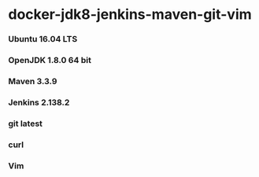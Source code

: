 # docker-jdk8-jenkins-maven-git-vim

### Ubuntu 16.04 LTS
### OpenJDK 1.8.0 64 bit
### Maven 3.3.9
### Jenkins 2.138.2
### git latest
### curl
### Vim
